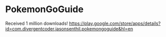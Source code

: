 # PokemonGoGuide
Received 1 million downloads!
https://play.google.com/store/apps/details?id=com.divergentcoder.jasonsenthil.pokemongoguide&hl=en
